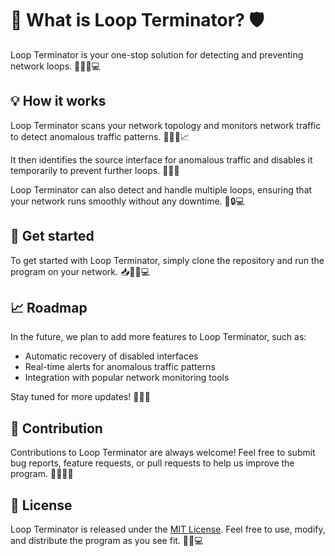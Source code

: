 # 🔄 What is Loop Terminator? 🛡️

Loop Terminator is your one-stop solution for detecting and preventing network loops. 🕵️‍♂️🚫💻

## 💡 How it works

Loop Terminator scans your network topology and monitors network traffic to detect anomalous traffic patterns. 🕵️‍♀️👀📈

It then identifies the source interface for anomalous traffic and disables it temporarily to prevent further loops. 🛑🔌💥

Loop Terminator can also detect and handle multiple loops, ensuring that your network runs smoothly without any downtime. 🔄🔒💻

## 🚀 Get started

To get started with Loop Terminator, simply clone the repository and run the program on your network. 📥👨‍💻💻

## 📈 Roadmap

In the future, we plan to add more features to Loop Terminator, such as:

-   Automatic recovery of disabled interfaces
-   Real-time alerts for anomalous traffic patterns
-   Integration with popular network monitoring tools

Stay tuned for more updates! 🤖👀🚀

## 🤝 Contribution

Contributions to Loop Terminator are always welcome! Feel free to submit bug reports, feature requests, or pull requests to help us improve the program. 🙏👨‍💻🤝

## 📄 License

Loop Terminator is released under the [MIT License](https://chiragpawar.space/LICENSE.md). Feel free to use, modify, and distribute the program as you see fit. 📜🆓💻
